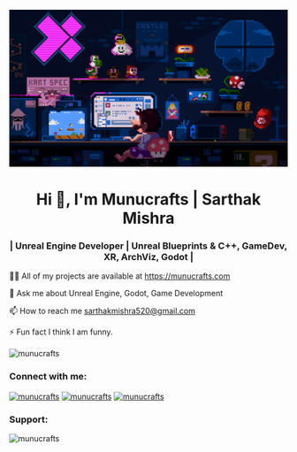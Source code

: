 ![MasterHead](https://github.com/munucrafts/munucrafts/blob/main/dempgi7-520f8d5f-63d4-4453-8822-dbc149ae27f8.gif)
<h1 align="center">Hi 👋, I'm Munucrafts | Sarthak Mishra</h1>
<h3 align="center">| Unreal Engine Developer | Unreal Blueprints & C++, GameDev, XR, ArchViz, Godot |</h3>

👨‍💻 All of my projects are available at https://munucrafts.com

💬 Ask me about Unreal Engine, Godot, Game Development

📫 How to reach me sarthakmishra520@gmail.com

⚡ Fun fact I think I am funny.

<p><img align="center" src="https://github-readme-stats.vercel.app/api/top-langs?username=munucrafts&show_icons=true&locale=en&layout=compact&theme=dark" alt="munucrafts" /></p>
<h3 align="left">Connect with me:</h3>
<p align="left">
<a href="https://munucrafts.com" target="blank"><img align="center" src="https://raw.githubusercontent.com/rahuldkjain/github-profile-readme-generator/master/src/images/icons/Social/twitter.svg" alt="munucrafts" height="30" width="40" /></a>
<a href="https://linkedin.com/in/munucrafts" target="blank"><img align="center" src="https://raw.githubusercontent.com/rahuldkjain/github-profile-readme-generator/master/src/images/icons/Social/linked-in-alt.svg" alt="munucrafts" height="30" width="40" /></a>
<a href="https://www.youtube.com/@munucrafts" target="blank"><img align="center" src="https://raw.githubusercontent.com/rahuldkjain/github-profile-readme-generator/master/src/images/icons/Social/youtube.svg" alt="munucrafts" height="30" width="40" /></a>
</p>
<h3 align="left">Support:</h3>
<p><a href="https://www.buymeacoffee.com/munucrafts"> <img align="left" src="https://cdn.buymeacoffee.com/buttons/v2/default-yellow.png" height="50" width="210" alt="munucrafts" /></a></p><br><br>

